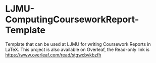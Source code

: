 # LJMU-ComputingCourseworkReport-Template
Template that can be used at LJMU for writing Coursework Reports in LaTeX.
This project is also available on Overleaf, the Read-only link is https://www.overleaf.com/read/stgwcbvkbzfh 
